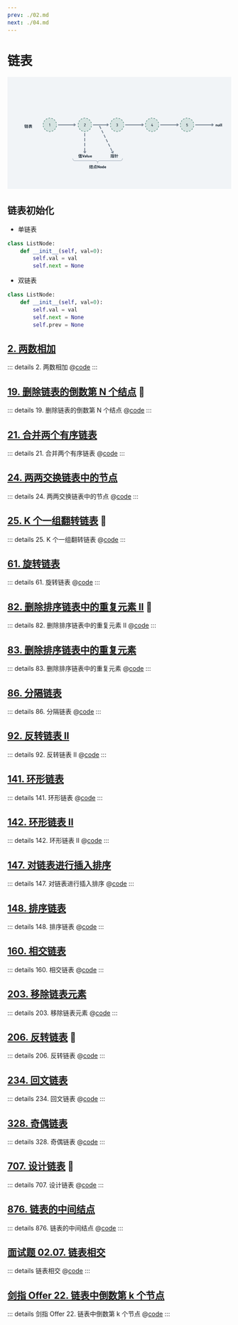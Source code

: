 ```yaml
---
prev: ./02.md
next: ./04.md
---
```


# 链表

![](./asset/linked_list.png)

## 链表初始化

- 单链表

```py
class ListNode:
    def __init__(self, val=0):
        self.val = val
        self.next = None
```

- 双链表

```py
class ListNode:
    def __init__(self, val=0):
        self.val = val
        self.next = None
        self.prev = None
```

## [2. 两数相加](https://leetcode.cn/problems/add-two-numbers/)

::: details 2. 两数相加
@[code](./list/addTwoNumbers.py)
:::

## [19. 删除链表的倒数第 N 个结点](https://leetcode.cn/problems/remove-nth-node-from-end-of-list/) :100:

::: details 19. 删除链表的倒数第 N 个结点
@[code](./list/removeNthFromEnd.py)
:::

## [21. 合并两个有序链表](https://leetcode.cn/problems/merge-two-sorted-lists/)

::: details 21. 合并两个有序链表
@[code](./list/mergeTwoLists.py)
:::

## [24. 两两交换链表中的节点](https://leetcode.cn/problems/swap-nodes-in-pairs/)

::: details 24. 两两交换链表中的节点
@[code](./list/swapPairs.py)
:::

## [25. K 个一组翻转链表](https://leetcode.cn/problems/reverse-nodes-in-k-group/) :100:

::: details 25. K 个一组翻转链表
@[code](./list/reverseKGroup.py)
:::

## [61. 旋转链表](https://leetcode.cn/problems/rotate-list/)

::: details 61. 旋转链表
@[code](./list/rotateRight.py)
:::

## [82. 删除排序链表中的重复元素 II](https://leetcode.cn/problems/remove-duplicates-from-sorted-list-ii/) :100:

::: details 82. 删除排序链表中的重复元素 II
@[code](./list/deleteDuplicates2.py)
:::

## [83. 删除排序链表中的重复元素](https://leetcode.cn/problems/remove-duplicates-from-sorted-list/)

::: details 83. 删除排序链表中的重复元素
@[code](./list/deleteDuplicates.py)
:::

## [86. 分隔链表](https://leetcode.cn/problems/partition-list/)

::: details 86. 分隔链表
@[code](./list/partition.py)
:::

## [92. 反转链表 II](https://leetcode.cn/problems/reverse-linked-list-ii/)

::: details 92. 反转链表 II
@[code](./list/reverseBetween.py)
:::

## [141. 环形链表](https://leetcode.cn/problems/linked-list-cycle/)

::: details 141. 环形链表
@[code](./list/hasCycle.py)
:::

## [142. 环形链表 II](https://leetcode.cn/problems/linked-list-cycle-ii/)

::: details 142. 环形链表 II
@[code](./list/detectCycle.py)
:::

## [147. 对链表进行插入排序](https://leetcode.cn/problems/insertion-sort-list/)

::: details 147. 对链表进行插入排序
@[code](./list/insertionSortList.py)
:::

## [148. 排序链表](https://leetcode.cn/problems/sort-list/)

::: details 148. 排序链表
@[code](./list/sortList.py)
:::

## [160. 相交链表](https://leetcode.cn/problems/intersection-of-two-linked-lists/)

::: details 160. 相交链表
@[code](./list/getIntersectionNode.py)
:::

## [203. 移除链表元素](https://leetcode.cn/problems/remove-linked-list-elements/)

::: details 203. 移除链表元素
@[code](./list/removeElements.py)
:::

## [206. 反转链表](https://leetcode.cn/problems/reverse-linked-list/description/) :100:

::: details 206. 反转链表
@[code](./list/reverseList.py)
:::

## [234. 回文链表](https://leetcode.cn/problems/palindrome-linked-list/)

::: details 234. 回文链表
@[code](./list/isPalindrome.py)
:::

## [328. 奇偶链表](https://leetcode.cn/problems/odd-even-linked-list/)

::: details 328. 奇偶链表
@[code](./list/oddEvenList.py)
:::

## [707. 设计链表](https://leetcode.cn/problems/design-linked-list/) :100:

::: details 707. 设计链表
@[code](./list/MyLinkedList.py)
:::

## [876. 链表的中间结点](https://leetcode.cn/problems/middle-of-the-linked-list/)

::: details 876. 链表的中间结点
@[code](./list/middleNode.py)
:::

## [面试题 02.07. 链表相交](https://leetcode.cn/problems/intersection-of-two-linked-lists-lcci/)

::: details 链表相交
@[code](./list/getIntersectionNode.py)
:::

## [剑指 Offer 22. 链表中倒数第 k 个节点](https://leetcode.cn/problems/lian-biao-zhong-dao-shu-di-kge-jie-dian-lcof/)

::: details 剑指 Offer 22. 链表中倒数第 k 个节点
@[code](./list/getKthFromEnd.py)
:::
